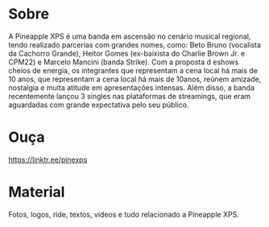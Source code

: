 # Sobre

A Pineapple XPS é uma banda em ascensão no cenário musical regional,
tendo realizado parcerias com grandes nomes, como: Beto Bruno (vocalista da Cachorro Grande),
Heitor Gomes (ex-baixista do Charlie Brown Jr. e CPM22) e Marcelo Mancini (banda Strike).
Com a proposta d eshows cheios de energia, os integrantes que representam a cena local há mais de 10 anos, 
que representam a cena local há mais de 10anos, reúnem amizade, nostalgia e muita atitude em apresentações intensas.
Além disso, a banda recentemente lançou 3 singles nas plataformas de streamings, que eram aguardadas com grande expectativa pelo seu público.

# Ouça

https://linktr.ee/pinexps

# Material

Fotos, logos, ride, textos, vídeos e tudo relacionado a Pineapple XPS.
